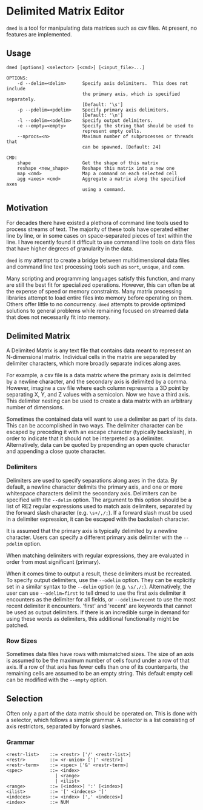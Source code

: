 Delimited Matrix Editor
=======================

`dmed` is a tool for manipulating data matrices such as csv files.  At present,
no features are implemented.


Usage
-----

    dmed [options] <selector> [<cmd>] [<input_file>...]

    OPTIONS:
        -d --delim=<delim>      Specify axis delimiters.  This does not include
                                the primary axis, which is specified separately.
                                [Default: '\s']
        -p --pdelim=<pdelim>    Specify primary axis delimiters.  
                                [Default: '\n']
        -l --odelim=<odelim>    Specify output delimiters.
        -e --empty=<empty>      Specify the string that should be used to
                                represent empty cells.
        --nprocs=<n>            Maximum number of subprocesses or threads that
                                can be spawned. [Default: 24]

    CMD:
        shape                   Get the shape of this matrix
        reshape <new_shape>     Reshape this matrix into a new one
        map <cmd>               Map a command on each selected cell
        agg <axes> <cmd>        Aggregate a matrix along the specified axes
                                using a command.


Motivation
----------

For decades there have existed a plethora of command line tools used to process
streams of text.  The majority of these tools have operated either line by line,
or in some cases on space-separated pieces of text within the line.  I have
recently found it difficult to use command line tools on data files that have
higher degrees of granularity in the data.

`dmed` is my attempt to create a bridge between multidimensional data files and
command line text processing tools such as `sort`, `unique`, and `comm`.

Many scripting and programming languages satisfy this function, and many are
still the best fit for specialized operations.  However, this can often be at
the expense of speed or memory constraints. Many matrix processing libraries
attempt to load entire files into memory before operating on them. Others offer
little to no concurrency. `dmed` attempts to provide optimized solutions to
general problems while remaining focused on streamed data that does not
necessarily fit into memory.


Delimited Matrix
----------------

A Delimited Matrix is any text file that contains data meant to represent an
N-dimensional matrix.  Individual cells in the matrix are separated by
delimiter characters, which more broadly separate indices along axes.

For example, a csv file is a data matrix where the primary axis is delimited by
a newline character, and the secondary axis is delimited by a comma.  However,
imagine a csv file where each column represents a 3D point by separating X, Y,
and Z values with a semicolon. Now we have a third axis.  This delimiter nesting
can be used to create a data matrix with an arbitrary number of dimensions.

Sometimes the contained data will want to use a delimiter as part of its data.
This can be accomplished in two ways.  The delimiter character can be escaped
by preceding it with an escape character (typically backslash), in order to
indicate that it should not be interpreted as a delimiter.  Alternatively, data
can be quoted by prepending an open quote character and appending a close quote
character.


### Delimiters

Delimiters are used to specify separations along axes in the data. By default,
a newline character delimits the primary axis, and one or more whitespace
characters delimit the secondary axis. Delimiters can be specified with the
`--delim` option.  The argument to this option should be a list of RE2 regular
expressions used to match axis delimiters, separated by the forward slash
character (e.g. `\s+/,/;`). If a forward slash must be used in a delimiter
expression, it can be escaped with the backslash character. 

It is assumed that the primary axis is typically delimited by a newline
character.  Users can specify a different primary axis delimiter with the
`--pdelim` option.

When matching delimiters with regular expressions, they are evaluated in order
from most significant (primary).

When it comes time to output a result, these delimiters must be recreated. To
specify output delimiters, use the `--odelim` option. They can be explicitly set
in a similar syntax to the `--delim` option (e.g. `\s/,/:`). Alternatively, the
user can use `--odelim=first` to tell dmed to use the first axis delimiter it
encounters as the delimiter for all fields, or `--odelim=recent` to use the most
recent delimiter it encounters. 'first' and 'recent' are keywords that cannot be
used as output delimiters. If there is an incredible surge in demand for using
these words as delimiters, this additional functionality might be patched.


### Row Sizes

Sometimes data files have rows with mismatched sizes.  The size of an axis is
assumed to be the maximum number of cells found under a row of that axis.  If a
row of that axis has fewer cells than one of its counterparts, the remaining
cells are assumed to be an empty string.  This default empty cell can be
modified with the `--empty` option.


Selection
---------

Often only a part of the data matrix should be operated on.  This is done with
a selector, which follows a simple grammar.  A selector is a list consisting of
axis restrictors, separated by forward slashes.

### Grammar

    <restr-list>    ::= <restr> ['/' <restr-list>]
    <restr>         ::= <r-union> ['|' <restr>]
    <restr-term>    ::= <spec> ['&' <restr-term>]
    <spec>          ::= <index>
                      | <range>
                      | <ilist>
    <range>         ::= [<index>] ':' [<index>]
    <ilist>         ::= '[' <indeces> ']'
    <indeces>       ::= <index> [',' <indeces>]
    <index>         ::= NUM
